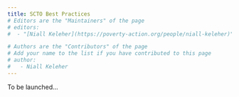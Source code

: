 ```yaml
---
title: SCTO Best Practices
# Editors are the "Maintainers" of the page
# editors:
#  - "[Niall Keleher](https://poverty-action.org/people/niall-keleher)"

# Authors are the "Contributors" of the page
# Add your name to the list if you have contributed to this page
# author:
#   - Niall Keleher
---
```


To be launched...